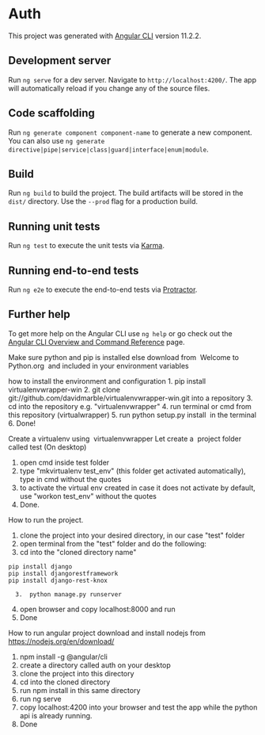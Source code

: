 # Auth

This project was generated with [Angular CLI](https://github.com/angular/angular-cli) version 11.2.2.

## Development server

Run `ng serve` for a dev server. Navigate to `http://localhost:4200/`. The app will automatically reload if you change any of the source files.

## Code scaffolding

Run `ng generate component component-name` to generate a new component. You can also use `ng generate directive|pipe|service|class|guard|interface|enum|module`.

## Build

Run `ng build` to build the project. The build artifacts will be stored in the `dist/` directory. Use the `--prod` flag for a production build.

## Running unit tests

Run `ng test` to execute the unit tests via [Karma](https://karma-runner.github.io).

## Running end-to-end tests

Run `ng e2e` to execute the end-to-end tests via [Protractor](http://www.protractortest.org/).

## Further help

To get more help on the Angular CLI use `ng help` or go check out the [Angular CLI Overview and Command Reference](https://angular.io/cli) page.


Make sure python and pip is installed else download from  Welcome to Python.org  and included in your environment variables 

how to install the environment and configuration
	1. pip install virtualenvwrapper-win
	2. git clone git://github.com/davidmarble/virtualenvwrapper-win.git into a repository
	3. cd into the repository e.g. "virtualenvwrapper"
	4. run terminal or cmd from this repository (virtualwrapper)
	5. run python setup.py install  in the terminal
	6. Done!

Create a virtualenv using  virtualenvwrapper
Let create a  project folder called test (On desktop)
1. open cmd inside test folder
2. type "mkvirtualenv test_env"  (this folder get activated automatically),  type in cmd without the quotes
3. to activate the virtual env created in case it does not activate by default, use "workon test_env" without the quotes
4. Done.

How to run the project. 
1. clone the project into your desired directory, in our case "test" folder
2. open terminal from the "test" folder and do the following:
3. cd into the "cloned directory name"
```
pip install django 
pip install djangorestframework
pip install django-rest-knox
```
      3.  python manage.py runserver
4. open browser and copy localhost:8000 and run
5. Done


How to run angular project
download and install nodejs from  https://nodejs.org/en/download/
1. npm install -g @angular/cli
2. create a directory called auth on your desktop 
3. clone the project into this directory
4. cd into the cloned directory
5. run npm install in this same directory
6. run ng serve
7. copy localhost:4200 into your browser and test the app while the python api is already running.
8. Done
